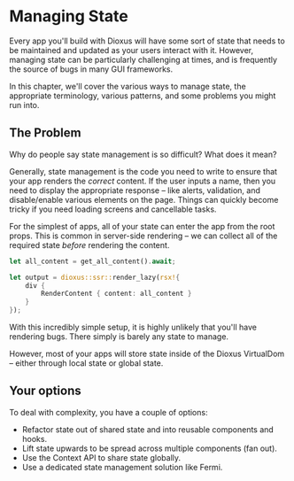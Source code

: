 # Managing State

Every app you'll build with Dioxus will have some sort of state that needs to be maintained and updated as your users interact with it. However, managing state can be particularly challenging at times, and is frequently the source of bugs in many GUI frameworks.

In this chapter, we'll cover the various ways to manage state, the appropriate terminology, various patterns, and some problems you might run into.


## The Problem

Why do people say state management is so difficult? What does it mean?

Generally, state management is the code you need to write to ensure that your app renders the *correct* content. If the user inputs a name, then you need to display the appropriate response – like alerts, validation, and disable/enable various elements on the page. Things can quickly become tricky if you need loading screens and cancellable tasks.

For the simplest of apps, all of your state can enter the app from the root props. This is common in server-side rendering – we can collect all of the required state *before* rendering the content.

```rust
let all_content = get_all_content().await;

let output = dioxus::ssr::render_lazy(rsx!{
    div {
        RenderContent { content: all_content }
    }
});
```

With this incredibly simple setup, it is highly unlikely that you'll have rendering bugs. There simply is barely any state to manage.

However, most of your apps will store state inside of the Dioxus VirtualDom – either through local state or global state.


## Your options

To deal with complexity, you have a couple of options:

- Refactor state out of shared state and into reusable components and hooks.
- Lift state upwards to be spread across multiple components (fan out).
- Use the Context API to share state globally.
- Use a dedicated state management solution like Fermi.
